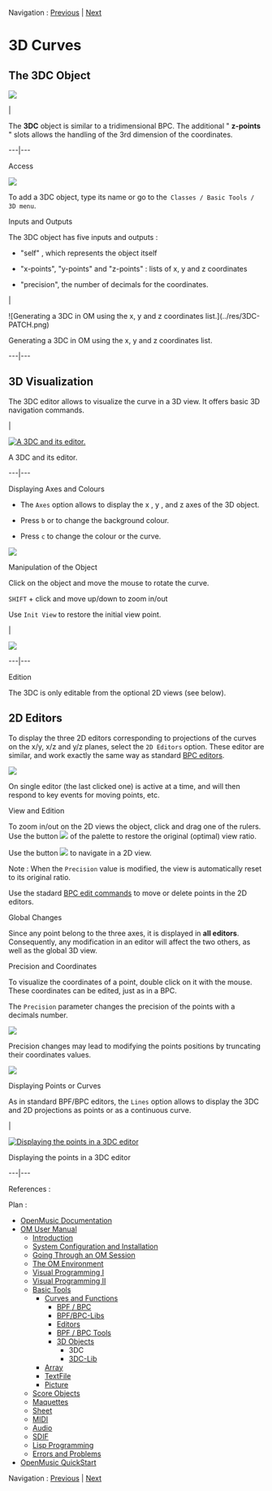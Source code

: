 
Navigation : [Previous](3D "page précédente\(3D Objects\)") |
[Next](3DC-Lib "Next\(3DC-Lib\)")

# 3D Curves

## The 3DC Object

![](../res/3DC_icon.png)

|

The  **3DC** object is similar to a tridimensional  BPC. The additional "
**z-points** " slots allows the handling of the 3rd dimension of the
coordinates.  
  
---|---  
  
Access

![](../res/3Dmenu.png)

To add a  3DC object, type its name or go to the` Classes / Basic Tools / 3D
menu`.

Inputs and Outputs

The 3DC object has five inputs and outputs :

  * "self" , which represents the object itself

  * "x-points", "y-points" and "z-points" : lists of x, y and z coordinates

  * "precision", the number of decimals for the coordinates. 

|

![Generating a 3DC in OM using the x, y and z coordinates list.](../res/3DC-
PATCH.png)

Generating a 3DC in OM using the x, y and z coordinates list.  
  
---|---  
  
## 3D Visualization

The 3DC editor allows to visualize the curve in a 3D view. It offers basic 3D
navigation commands.

|

[![A 3DC and its editor.](../res/3Deditor_1.png)](../res/3Deditor.png "Cliquez
pour agrandir")

A 3DC and its editor.  
  
---|---  
  
Displaying Axes and Colours

  * The `Axes` option allows to display the  x ,  y , and  z axes of the 3D object.

  * Press `b` or to change the background colour.

  * Press `c` to change the colour or the curve.

![](../res/changecolour.png)

Manipulation of the Object

Click on the object and move the mouse to rotate the curve.

`SHIFT` \+ click and move up/down to zoom in/out

Use `Init View` to restore the initial view point.

|

[![](../res/iniview_1.png)](../res/iniview.png "Cliquez pour agrandir")  
  
---|---  
  
Edition

The 3DC is only editable from the optional 2D views (see below).

## 2D Editors

To display the three 2D editors corresponding to projections of the curves on
the x/y, x/z and y/z planes, select the `2D Editors` option. These editor are
similar, and work exactly the same way as standard [BPC
editors](BPFEditors).

![](../res/3D-2D-views.png)

On single editor (the last clicked one) is active at a time, and will then
respond to key events for moving points, etc.

View and Edition

To zoom in/out on the 2D views the object, click and drag one of the rulers.
Use the button ![](../res/resizecurs_icon.png) of the palette to restore the
original (optimal) view ratio.

Use the button ![](../res/hand_icon.png) to navigate in a 2D view.

Note : When the `Precision` value is modified, the view is automatically reset
to its original ratio.

Use the stadard [BPC edit commands](Edition) to move or delete points in
the 2D editors.

Global Changes

Since any point belong to the three axes, it is displayed in **all editors**.
Consequently, any modification in an editor will affect the two others, as
well as the global 3D view.

Precision and Coordinates

To visualize the coordinates of a point, double click on it with the mouse.
These coordinates can be edited, just as in a BPC.

The `Precision` parameter changes the precision of the points with a decimals
number.

![](../res/selectpoint2.png)

Precision changes may lead to modifying the points positions by truncating
their coordinates values.

![](../res/changeposition.png)

Displaying Points or Curves

As in standard BPF/BPC editors, the `Lines` option allows to display the 3DC
and 2D projections as points or as a continuous curve.

|

[![Displaying the points in a 3DC
editor](../res/3D-points_1.png)](../res/3D-points.png "Cliquez pour agrandir")

Displaying the points in a 3DC editor  
  
---|---  
  
References :

Plan :

  * [OpenMusic Documentation](OM-Documentation)
  * [OM User Manual](OM-User-Manual)
    * [Introduction](00-Sommaire)
    * [System Configuration and Installation](Installation)
    * [Going Through an OM Session](Goingthrough)
    * [The OM Environment](Environment)
    * [Visual Programming I](BasicVisualProgramming)
    * [Visual Programming II](AdvancedVisualProgramming)
    * [Basic Tools](BasicObjects)
      * [Curves and Functions](CurvesAndFunctions)
        * [BPF / BPC](BPF-BPC)
        * [BPF/BPC-Libs](MultiBPF)
        * [Editors](BPFEditors)
        * [BPF / BPC Tools](Tools)
        * [3D Objects](3D)
          * 3DC
          * [3DC-Lib](3DC-Lib)
      * [Array](ClassArray)
      * [TextFile](textfile)
      * [Picture](Picture)
    * [Score Objects](ScoreObjects)
    * [Maquettes](Maquettes)
    * [Sheet](Sheet)
    * [MIDI](MIDI)
    * [Audio](Audio)
    * [SDIF](SDIF)
    * [Lisp Programming](Lisp)
    * [Errors and Problems](errors)
  * [OpenMusic QuickStart](QuickStart-Chapters)

Navigation : [Previous](3D "page précédente\(3D Objects\)") |
[Next](3DC-Lib "Next\(3DC-Lib\)")

